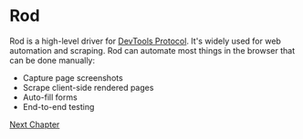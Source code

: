 # Rod

Rod is a high-level driver for [DevTools Protocol](https://chromedevtools.github.io/devtools-protocol).
It's widely used for web automation and scraping. Rod can automate most things in the browser that can be done manually:

- Capture page screenshots
- Scrape client-side rendered pages
- Auto-fill forms
- End-to-end testing

[Next Chapter](get-started/README.md)
